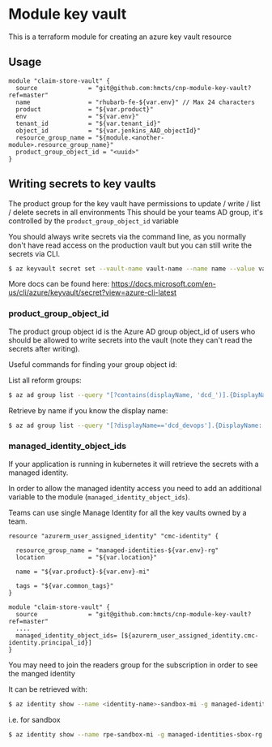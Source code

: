 # Module key vault

This is a terraform module for creating an azure key vault resource

## Usage
```
module "claim-store-vault" {
  source              = "git@github.com:hmcts/cnp-module-key-vault?ref=master"
  name                = "rhubarb-fe-${var.env}" // Max 24 characters
  product             = "${var.product}"
  env                 = "${var.env}"
  tenant_id           = "${var.tenant_id}"
  object_id           = "${var.jenkins_AAD_objectId}"
  resource_group_name = "${module.<another-module>.resource_group_name}"
  product_group_object_id = "<uuid>"
}
```

## Writing secrets to key vaults
The product group for the key vault have permissions to update / write / list / delete secrets in all environments
This should be your teams AD group, it's controlled by the `product_group_object_id` variable

You should always write secrets via the command line, as you normally don't have read access on the production vault but you can still write the secrets via CLI.

```bash
$ az keyvault secret set --vault-name vault-name --name name --value value
```

More docs can be found here:
https://docs.microsoft.com/en-us/cli/azure/keyvault/secret?view=azure-cli-latest

### product_group_object_id
The product group object id is the Azure AD group object_id of users
who should be allowed to write secrets into the vault
(note they can't read the secrets after writing).

Useful commands for finding your group object id:

List all reform groups:
```bash
$ az ad group list --query "[?contains(displayName, 'dcd_')].{DisplayName: displayName, ObjectID: objectId}" -o table
```

Retrieve by name if you know the display name:
```bash
$ az ad group list --query "[?displayName=='dcd_devops'].{DisplayName: displayName, ObjectID: objectId}" -o table
```

### managed_identity_object_ids
If your application is running in kubernetes it will retrieve the secrets with a managed identity.

In order to allow the managed identity access you need to add an additional variable to the module (`managed_identity_object_ids`).

Teams can use single Manage Identity for all the key vaults owned by a team.

```
resource "azurerm_user_assigned_identity" "cmc-identity" {

  resource_group_name = "managed-identities-${var.env}-rg"
  location            = "${var.location}"

  name = "${var.product}-${var.env}-mi"
  
  tags = "${var.common_tags}"
}
```

```
module "claim-store-vault" {
  source              = "git@github.com:hmcts/cnp-module-key-vault?ref=master"
  ....
  managed_identity_object_ids= [${azurerm_user_assigned_identity.cmc-identity.principal_id}]
}

```
You may need to join the readers group for the subscription in order to see the manged identity

It can be retrieved with: 
```bash
$ az identity show --name <identity-name>-sandbox-mi -g managed-identities-<env>-rg --subscription DCD-CFTAPPS-<env> --query principalId -o tsv
```

i.e. for sandbox 
```bash
$ az identity show --name rpe-sandbox-mi -g managed-identities-sbox-rg --subscription DCD-CFTAPPS-SBOX --query principalId -o tsv
```
